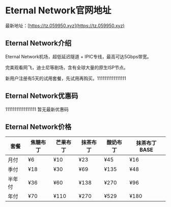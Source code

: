# Eternal Network官网地址

最新地址：[https://tz.059950.xyz](https://tz.059950.xyz)

## Eternal Network介绍

Eternal Network机场，超低延迟隧道 + IPIC专线，最高可达5Gbps带宽。

完美观看网飞，迪士尼等剧场，含有全球大量的原生ISP节点。

新用户注册有5天的试用套餐，先试用再购买。1111111111111111

## Eternal Network优惠码
11111111111111111
暂无最新优惠码

## Eternal Network价格

|套餐|焦糖布丁|芒果布丁|抹茶布丁|酸奶布丁|抹茶布丁BASE|
|----|----|----|----|----|----|
|月付|¥6|¥10|¥23|¥45|¥16|
|季付|¥18|¥30|¥69|¥135|¥48|
|半年付|¥36|¥60|¥138|¥270|¥96|
|年付|¥70|¥110|¥270|¥529|¥180|


